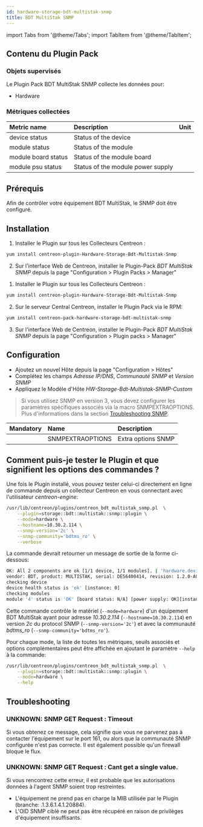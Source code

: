 ```yaml
---
id: hardware-storage-bdt-multistak-snmp
title: BDT MultiStak SNMP
---
```

import Tabs from '@theme/Tabs';
import TabItem from '@theme/TabItem';


## Contenu du Plugin Pack

### Objets supervisés

Le Plugin Pack BDT MultiStak SNMP collecte les données pour:
* Hardware

### Métriques collectées

<Tabs groupId="sync">
<TabItem value="Hardware" label="Hardware">

| Metric name                                        | Description                       | Unit |
| :------------------------------------------------- | :-------------------------------- | :--- |
| device status                                      | Status of the device              |      |
| module status                                      | Status of the module              |      |
| module board status                                | Status of the module board        |      |
| module psu status                                  | Status of the module power supply |      |

</TabItem>
</Tabs>

## Prérequis

Afin de contrôler votre équipement BDT MultiStak, le SNMP doit être configuré. 

## Installation

<Tabs groupId="sync">
<TabItem value="Online License" label="Online License">

1. Installer le Plugin sur tous les Collecteurs Centreon :

```bash
yum install centreon-plugin-Hardware-Storage-Bdt-Multistak-Snmp
```

2. Sur l'interface Web de Centreon, installer le Plugin-Pack *BDT MultiStak SNMP* depuis la page "Configuration > Plugin Packs > Manager"

</TabItem>
<TabItem value="Offline License" label="Offline License">

1. Installer le Plugin sur tous les Collecteurs Centreon :

```bash
yum install centreon-plugin-Hardware-Storage-Bdt-Multistak-Snmp
```

2. Sur le serveur Central Centreon, installer le Plugin Pack via le RPM:

```bash
yum install centreon-pack-hardware-storage-bdt-multistak-snmp
```

3. Sur l'interface Web de Centreon, installer le Plugin-Pack *BDT MultiStak SNMP* depuis la page "Configuration > Plugin packs > Manager"

</TabItem>
</Tabs>

## Configuration

* Ajoutez un nouvel Hôte depuis la page "Configuration > Hôtes"
* Complétez les champs *Adresse IP/DNS*, *Communauté SNMP* et *Version SNMP*
* Appliquez le Modèle d'Hôte *HW-Storage-Bdt-Multistak-SNMP-Custom*

> Si vous utilisez SNMP en version 3, vous devez configurer les paramètres spécifiques associés via la macro SNMPEXTRAOPTIONS.
> Plus d'informations dans la section [Troubleshooting SNMP](../getting-started/how-to-guides/troubleshooting-plugins.md#snmpv3-options-mapping). 

| Mandatory   | Name                    | Description                       |
| :---------- | :---------------------- | :---------------------------------|
|             | SNMPEXTRAOPTIONS        | Extra options SNMP                |

## Comment puis-je tester le Plugin et que signifient les options des commandes ?

Une fois le Plugin installé, vous pouvez tester celui-ci directement en ligne de commande
depuis un collecteur Centreon en vous connectant avec l'utilisateur *centreon-engine*:

```bash
/usr/lib/centreon/plugins/centreon_bdt_multistak_snmp.pl  \
    --plugin=storage::bdt::multistak::snmp::plugin \
    --mode=hardware \
    --hostname=10.30.2.114 \
    --snmp-version='2c' \
    --snmp-community='bdtms_ro' \
    --verbose
```

La commande devrait retourner un message de sortie de la forme ci-dessous:

```bash
OK: All 2 components are ok [1/1 device, 1/1 modules]. | 'hardware.device.count'=1;;;; 'hardware.module.count'=1;;;;
vendor: BDT, product: MULTISTAK, serial: DE56400414, revision: 1.2.0-A000
checking device
device health status is 'ok' [instance: 0]
checking modules
module '4' status is 'OK' [board status: N/A] [power supply: OK][instance: 4].
```

Cette commande contrôle le matériel (```--mode=hardware```) d'un équipement BDT MultiStak ayant pour adresse *10.30.2.114* (```--hostname=10.30.2.114```) 
en version *2c* du protocol SNMP (```--snmp-version='2c'```) et avec la communauté *bdtms_ro* (```--snmp-community='bdtms_ro'```).

Pour chaque mode, la liste de toutes les métriques, seuils associés et options complémentaires peut être affichée
en ajoutant le paramètre ```--help``` à la commande:

```bash
/usr/lib/centreon/plugins/centreon_bdt_multistak_snmp.pl  \
    --plugin=storage::bdt::multistak::snmp::plugin \
    --mode=hardware \
    --help
```

## Troubleshooting

### UNKNOWN: SNMP GET Request : Timeout

Si vous obtenez ce message, cela signifie que vous ne parvenez pas à contacter l'équipement sur le port 161, 
ou alors que la communauté SNMP configurée n'est pas correcte. 
Il est également possible qu'un firewall bloque le flux.

### UNKNOWN: SNMP GET Request : Cant get a single value.

Si vous rencontrez cette erreur, il est probable que les autorisations données à l'agent SNMP soient trop restreintes. 
 * L'équipement ne prend pas en charge la MIB utilisée par le Plugin (branche: .1.3.6.1.4.1.20884).
 * L'OID SNMP ciblé ne peut pas être récupéré en raison de privilèges d'équipement insuffisants.
